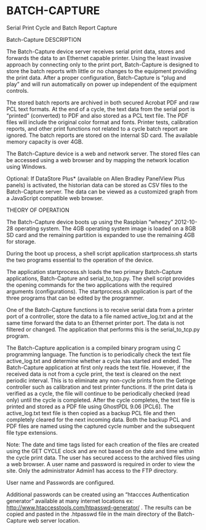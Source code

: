 BATCH-CAPTURE
========

Serial Print Cycle and Batch Report Capture

Batch-Capture DESCRIPTION

The Batch-Capture device server receives serial print data, stores and forwards the data to an
Ethernet capable printer. Using the least invasive approach by connecting only to the print port,
Batch-Capture is designed to store the batch reports with little or no changes to the equipment providing the print data. After a proper configuration, Batch-Capture is “plug and play” and will run automatically on power up
independent of the equipment controls.

The stored batch reports are archived in both secured Acrobat PDF and raw PCL text formats. At the end of a
cycle, the text data from the serial port is “printed” (converted) to PDF and also stored as a PCL
text file. The PDF files will include the original color format and fonts. Printer tests, calibration
reports, and other print functions not related to a cycle batch report are ignored. The batch reports
are stored on the internal SD card. The available memory capacity is over 4GB.

The Batch-Capture device is a web and network server. The stored files can be accessed using a
web browser and by mapping the network location using Windows.

Optional: If DataStore Plus* (available on Allen Bradley PanelView Plus panels) is activated, the
historian data can be stored as CSV files to the Batch-Capture server. The data can be viewed as a
customized graph from a JavaScript compatible web browser.




THEORY OF OPERATION

The Batch-Capture device boots up using the Raspbian “wheezy” 2012-10-28 operating system.
The 4GB operating system image is loaded on a 8GB SD card and the remaining partition is expanded to use the remaining 4GB for storage. 

During the boot up process, a shell script application startprocess.sh starts the two programs essential to the operation of the device.

The application startprocess.sh loads the two primary Batch-Capture applications, Batch-Capture and
serial_to_tcp.py. The shell script provides the opening commands for the two applications with
the required arguments (configurations). The startprocess.sh application is part of the three
programs that can be edited by the programmer.

One of the Batch-Capture functions is to receive serial data from a printer port of a controller, store the data to a file named active_log.txt and at the same time forward the data to an Ethernet printer port. The data is not filtered or changed. The application that performs this is the serial_to_tcp.py program.

The Batch-Capture application is a compiled binary program using C programming language. The
function is to periodically check the text file active_log.txt and determine whether a cycle has
started and ended. The Batch-Capture application at first only reads the text file. However, if the
received data is not from a cycle print, the text is cleared on the next periodic interval. This is to
eliminate any non-cycle prints from the Getinge controller such as calibration and test printer
functions. If the print data is verified as a cycle, the file will continue to be periodically checked
(read only) until the cycle is completed. After the cycle completes, the text file is printed and
stored as a PDF file using GhostPDL 9.06 [PCL6]. The active_log.txt text file is then
copied as a backup PCL file and then completely cleared for the next incoming data. Both the
backup PCL and PDF files are named using the captured cycle number and the subsequent file
type extensions.

Note: The date and time tags listed for each creation of the files are created using the GET
CYCLE clock and are not based on the date and time within the cycle print data.
The user has secured access to the archived files using a web browser. A user name and
password is required in order to view the site. Only the administrator Admin1 has access to the
FTP directory.

User name and Passwords are configured.

Additional passwords can be created using an “htaccces Authentication generator” available at
many internet locations ex: http://www.htaccesstools.com/htpasswd-generator/ . The results can
be copied and pasted in the .htpasswd file in the main directory of the Batch-Capture web server
location.
